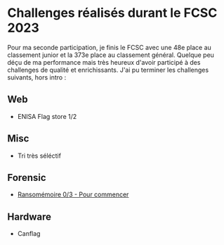 # Challenges réalisés durant le FCSC 2023
Pour ma seconde participation, je finis le FCSC avec une 48e place au classement junior et la 373e place au classement général. Quelque peu déçu de ma performance mais très heureux d'avoir participé à des challenges de qualité et enrichissants. J'ai pu terminer les challenges suivants, hors intro :

## Web
- ENISA Flag store 1/2
## Misc
- Tri très séléctif
## Forensic
- [Ransomémoire 0/3 - Pour commencer](./Forensic/Ransomémoire%200%20-%20Pour%20commencer.md)
## Hardware
- Canflag
